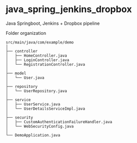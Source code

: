 # java_spring_jenkins_dropbox
Java Springboot, Jenkins + Dropbox pipeline

Folder organization
````
src/main/java/com/example/demo
│
├── controller
│   ├── HomeController.java
│   ├── LoginController.java
│   └── RegistrationController.java
│
├── model
│   └── User.java
│
├── repository
│   └── UserRepository.java
│
├── service
│   ├── UserService.java
│   └── UserDetailsServiceImpl.java
│
├── security
│   ├── CustomAuthenticationFailureHandler.java
│   └── WebSecurityConfig.java
│
└── DemoApplication.java
````